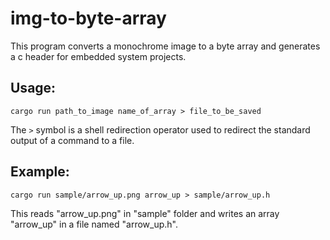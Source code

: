 # img-to-byte-array
This program converts a monochrome image to a byte array and generates a c header for embedded system projects. 

## Usage: 
```
cargo run path_to_image name_of_array > file_to_be_saved
```

The `>` symbol is a shell redirection operator used to redirect the standard output of a command to a file.

## Example: 
```
cargo run sample/arrow_up.png arrow_up > sample/arrow_up.h
```
This reads "arrow_up.png" in "sample" folder and writes an array "arrow_up" in a file named "arrow_up.h".

